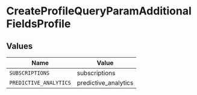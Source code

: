 # CreateProfileQueryParamAdditionalFieldsProfile


## Values

| Name                   | Value                  |
| ---------------------- | ---------------------- |
| `SUBSCRIPTIONS`        | subscriptions          |
| `PREDICTIVE_ANALYTICS` | predictive_analytics   |